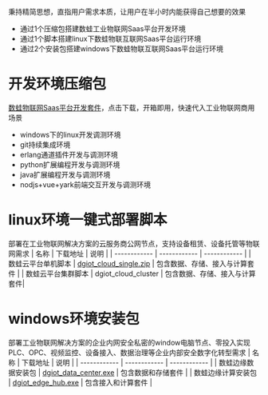  秉持精简思想，直指用户需求本质，让用户在半小时内能获得自己想要的效果

 - 通过1个压缩包搭建数蛙工业物联网Saas平台开发环境
 - 通过1个脚本搭建linux下数蛙物联互联网Saas平台运行环境
 - 通过2个安装包搭建windows下数蛙物联互联网Saas平台运行环境

# 开发环境压缩包
   [ 数蛙物联网Saas平台开发套件](http://dgiot-1253666439.cos.ap-shanghai-fsi.myqcloud.com/dgiot/deploy/dgiot_develop_tools.zip)，点击下载，开箱即用，快速代入工业物联网商用场景
  - windows下的linux开发调测环境
  - git持续集成环境
  - erlang通道插件开发与调测环境
  - python扩展编程开发与调测环境
  - java扩展编程开发与调测环境
  - nodjs+vue+yark前端交互开发与调测环境
  
# linux环境一键式部署脚本
部署在工业物联网解决方案的云服务商公网节点，支持设备租赁、设备托管等物联网需求
| 名称 | 下载地址 | 说明   |
| ------------ | ------------ | ------------ |
|  数蛙云平台单机脚本 |  [dgiot_cloud_single.zip](http://dgiot-1253666439.cos.ap-shanghai-fsi.myqcloud.com/dgiot/deploy/dgiot_cloud_single.zip) |  包含数据、存储、接入与计算套件 |
|  数蛙云平台集群脚本 |  dgiot_cloud_cluster |  包含数据、存储、接入与计算套件|

# windows环境安装包
部署工业物联网解决方案的企业内网安全私密的window电脑节点、零投入实现PLC、OPC、视频监控、设备接入、数据治理等企业内部安全数字化转型需求
 | 名称 | 下载地址 | 说明   |
| ------------ | ------------ | ------------ |
|  数蛙边缘数据安装包 |  [dgiot_data_center.exe](http://dgiot-1253666439.cos.ap-shanghai-fsi.myqcloud.com/dgiot/deploy/dgiot_data_center.exe) |  包含数据和存储套件 |
|  数蛙边缘计算安装包 |  [dgiot_edge_hub.exe](http://dgiot-1253666439.cos.ap-shanghai-fsi.myqcloud.com/dgiot/deploy/dgiot_edge_hub.exe) |  包含接入和计算套件 |
